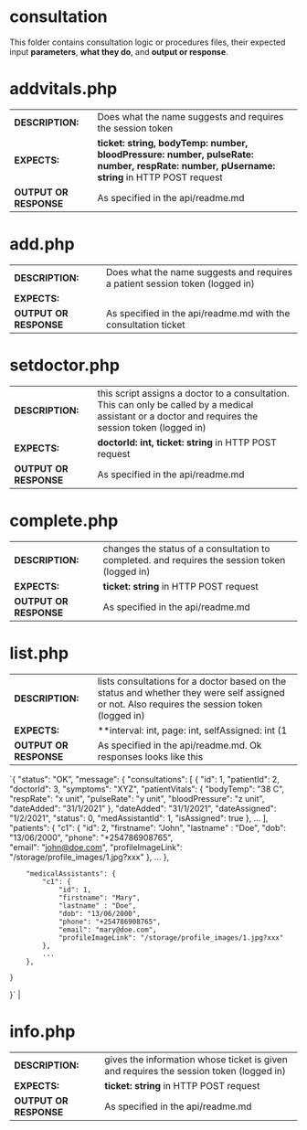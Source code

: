 # consultation  
This folder contains consultation logic or procedures files, their expected input **parameters**, **what they do**, and **output or response**.
  
# addvitals.php
|   |   |
|---|---|
| **DESCRIPTION:**  | Does what the name suggests  and requires the session token |
| **EXPECTS:**  |  **ticket: string, bodyTemp: number, bloodPressure: number, pulseRate: number, respRate: number, pUsername: string** in HTTP POST request |
| **OUTPUT OR RESPONSE** | As specified in the api/readme.md   |  
  
    
# add.php
|   |   |
|---|---|
| **DESCRIPTION:**  | Does what the name suggests and requires a patient session token (logged in)   |
| **EXPECTS:**  |  |
| **OUTPUT OR RESPONSE** | As specified in the api/readme.md with the consultation ticket  |  
  
    
# setdoctor.php
|   |   |
|---|---|
| **DESCRIPTION:**  | this script assigns a doctor to a consultation. This can only be called by a medical assistant or a doctor and requires the session token (logged in)   |
| **EXPECTS:**  |  **doctorId: int, ticket: string** in HTTP POST request |
| **OUTPUT OR RESPONSE** | As specified in the api/readme.md   |  
  
    
# complete.php
|   |   |
|---|---|
| **DESCRIPTION:**  | changes the status of a consultation to completed. and requires the session token (logged in)   |
| **EXPECTS:**  |  **ticket: string** in HTTP POST request |
| **OUTPUT OR RESPONSE** | As specified in the api/readme.md   |  
  
    
# list.php
|   |   |
|---|---|
| **DESCRIPTION:**  | lists consultations for a doctor based on the status and whether they were self assigned or not. Also requires the session token (logged in)   |
| **EXPECTS:**  |  **interval: int, page: int, selfAssigned: int (1|0), status: int (0|1|2)** in HTTP POST request |
| **OUTPUT OR RESPONSE** | As specified in the api/readme.md. Ok responses looks like this 
`{
    "status": "OK",
    "message": {
        "consultations": [
            {
                "id": 1, 
                "patientId": 2, 
                "doctorId": 3, 
                "symptoms": "XYZ",
                "patientVitals": { 
                    "bodyTemp": "38 C", 
                    "respRate": "x unit", 
                    "pulseRate": "y unit", 
                    "bloodPressure": "z unit",
                    "dateAdded": "31/1/2021"
                }, 
                "dateAdded": "31/1/2021", 
                "dateAssigned": "1/2/2021", 
                "status": 0, 
                "medAssistantId": 1,
                "isAssigned": true
            },
            ...
        ],
        "patients": {
            "c1": { 
                "id": 2, 
                "firstname": "John", 
                "lastname" : "Doe", 
                "dob": "13/06/2000", 
                "phone": "+254786908765",    
                "email": "john@doe.com", 
                "profileImageLink": "/storage/profile_images/1.jpg?xxx" 
            },
            ...
        },

        "medicalAssistants": {
            "c1": { 
                "id": 1, 
                "firstname": "Mary", 
                "lastname" : "Doe", 
                "dob": "13/06/2000", 
                "phone": "+254786908765",    
                "email": "mary@doe.com", 
                "profileImageLink": "/storage/profile_images/1.jpg?xxx" 
            },
            ...
        },
        
    }
}`  |  
  
    
# info.php
|   |   |
|---|---|
| **DESCRIPTION:**  | gives the information whose ticket is given and requires the session token (logged in)   |
| **EXPECTS:**  |  **ticket: string** in HTTP POST request |
| **OUTPUT OR RESPONSE** | As specified in the api/readme.md   |  
  
    
